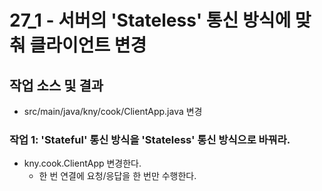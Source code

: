 # 27_1 - 서버의 'Stateless' 통신 방식에 맞춰 클라이언트 변경


## 작업 소스 및 결과

- src/main/java/kny/cook/ClientApp.java 변경


### 작업 1: 'Stateful' 통신 방식을 'Stateless' 통신 방식으로 바꿔라.

- kny.cook.ClientApp 변경한다.
  - 한 번 연결에 요청/응답을 한 번만 수행한다.
